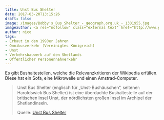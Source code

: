 ```yaml
---
title: Unst Bus Shelter
date: 2017-03-20T13:15:26
draft: false
image: /images/Bobby's_Bus_Shelter_-_geograph.org.uk_-_1301955.jpg
imageauthor: <a rel="nofollow" class="external text" href="http://www.geograph.org.uk/profile/4874">Stuart Wilding</a>
author: nico
tags:
- Erbaut in den 1990er Jahren
- Omnibusverkehr (Vereinigtes Königreich)
- Unst
- Verkehrsbauwerk auf den Shetlands
- Öffentlicher Personennahverkehr
---
```


Es gibt Bushaltestellen, welche die Relevanzkritieren der Wikipedia erfüllen. Diese hat ein Sofa, eine Mikrowelle und einen Amstrad-Computer.

> Unst Bus Shelter (englisch für „Unst-Bushäuschen“, seltener: Haroldswick Bus
> Shelter) ist eine überdachte Bushaltestelle auf der britischen Insel Unst, der
> nördlichsten großen Insel im Archipel der Shetlandinseln.
>
> Quelle: [Unst Bus Shelter](https://de.wikipedia.org/wiki/Unst_Bus_Shelter)
